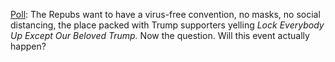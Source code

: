 <a href="https://twitter.com/davewiner/status/1270781732313272320">Poll</a>: The Repubs want to have a virus-free convention, no masks, no social distancing, the place packed with Trump supporters yelling <i>Lock Everybody Up Except Our Beloved Trump.</i> Now the question. Will this event actually happen?
